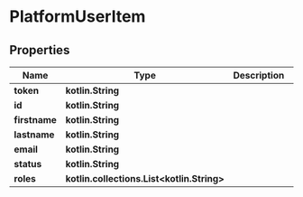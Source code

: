 
# PlatformUserItem

## Properties
Name | Type | Description | Notes
------------ | ------------- | ------------- | -------------
**token** | **kotlin.String** |  |  [optional]
**id** | **kotlin.String** |  |  [optional]
**firstname** | **kotlin.String** |  |  [optional]
**lastname** | **kotlin.String** |  |  [optional]
**email** | **kotlin.String** |  |  [optional]
**status** | **kotlin.String** |  |  [optional]
**roles** | **kotlin.collections.List&lt;kotlin.String&gt;** |  |  [optional]



